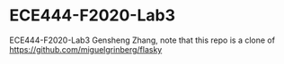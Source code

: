# ECE444-F2020-Lab3
 ECE444-F2020-Lab3 Gensheng Zhang, note that this repo is a clone of https://github.com/miguelgrinberg/flasky
